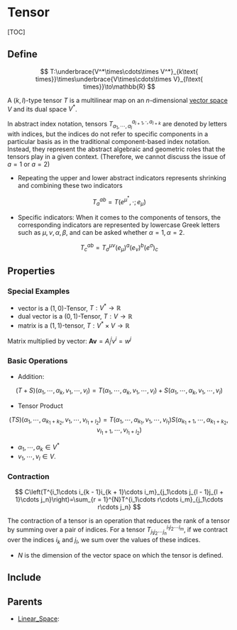# Tensor

[TOC]

## Define

$$
T:\underbrace{V^*\times\cdots\times V^*}_{k\text{ times}}\times\underbrace{V\times\cdots\times V}_{l\text{ times}}\to\mathbb{R}
$$

A $(k,l)$-type tensor $T$ is a multilinear map on an $n$-dimensional [vector space](./Linear_Space.md) $V$ and its dual space $V^*$.

In abstract index notation, tensors $T_{a_1,\cdots, a_l}^{a_{l+1}, \cdot, a_{l+k}}$ are denoted by letters with indices, but the indices do not refer to specific components in a particular basis as in the traditional component-based index notation. Instead, they represent the abstract algebraic and geometric roles that the tensors play in a given context. (Therefore, we cannot discuss the issue of $a=1$ or $a=2$)

- Repeating the upper and lower abstract indicators represents shrinking and combining these two indicators

$$
T_a^{ab} = T(e^{\mu^*}, \cdot ; e_\mu)
$$

- Specific indicators: When it comes to the components of tensors, the corresponding indicators are represented by lowercase Greek letters such as $\mu, \nu, \alpha, \beta$, and can be asked whether $\alpha = 1, \alpha = 2$.

$$
T_c^{ab} = T^{\mu\nu}_\sigma (e_\mu)^a(e_\nu)^b(e^\sigma)_c
$$

## Properties

### Special Examples

- vector is a $(1, 0)$-Tensor, $T: V^* \to \mathbb R$
- dual vector is a $(0, 1)$-Tensor, $T: V \to \mathbb R$
- matrix is a $(1, 1)$-tensor, $T: V^* \times V \to \mathbb R$

Matrix multiplied by vector: $\boldsymbol A \boldsymbol v = A_i^j v^i = w^j$

### Basic Operations

- Addition: 

$$
(T + S)(\alpha_1,\cdots,\alpha_k,v_1,\cdots,v_l)=T(\alpha_1,\cdots,\alpha_k,v_1,\cdots,v_l)+S(\alpha_1,\cdots,\alpha_k,v_1,\cdots,v_l)
$$

- Tensor Product

$$
(T S)(\alpha_1,\cdots,\alpha_{k_1 + k_2},v_1,\cdots,v_{l_1 + l_2})=T(\alpha_1,\cdots,\alpha_{k_1},v_1,\cdots,v_{l_1})S(\alpha_{k_1+1},\cdots,\alpha_{k_1 + k_2},v_{l_1 + 1},\cdots,v_{l_1 + l_2})
$$


- $\alpha_1,\cdots,\alpha_k\in V^*$
- $v_1,\cdots,v_l\in V$.

### Contraction

$$
C\left(T^{i_1\cdots i_{k - 1}i_{k + 1}\cdots i_m}_{j_1\cdots j_{l - 1}j_{l + 1}\cdots j_n}\right)=\sum_{r = 1}^{N}T^{i_1\cdots r\cdots i_m}_{j_1\cdots r\cdots j_n}
$$

The contraction of a tensor is an operation that reduces the rank of a tensor by summing over a pair of indices. For a tensor $T^{i_1i_2\cdots i_m}_{j_1j_2\cdots j_n}$, if we contract over the indices $i_k$ and $j_l$, we sum over the values of these indices.

- $N$ is the dimension of the vector space on which the tensor is defined.

## Include

## Parents

- [Linear_Space](./Linear_Space.md): 

